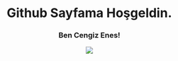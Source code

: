 <h1 align= "center"> Github Sayfama Hoşgeldin. </h1>
<h3 align= "center"> Ben Cengiz Enes! </h3>

<p align= "center"><img src="https://count.getloli.com/get/@:puthcum?theme=asoul" style="max-width: 100%;" />
</p>
